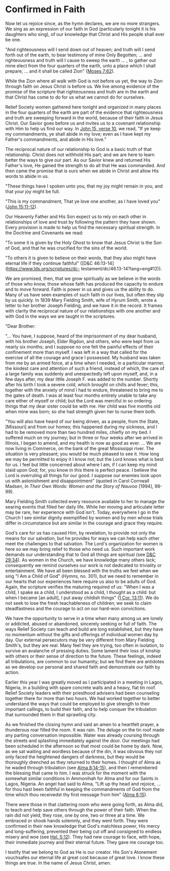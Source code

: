 # Confirmed in Faith

Now let us rejoice since, as the hymn declares, we are no more strangers. We
sing as an expression of our faith in God (particularly tonight it is his
daughters who sing), of our knowledge that Christ and His people shall ever be
one.

"And righteousness will I send down out of heaven; and truth will I send forth
out of the earth, to bear testimony of mine Only Begotten; ... and righteousness
and truth will I cause to sweep the earth ... , to gather out mine elect from
the four quarters of the earth, unto a place which I shall prepare, ... and it
shall be called Zion" ([Moses
7:62](https://www.lds.org/scriptures/pgp/moses/7.62?lang=eng#61)).

While the Zion where all walk with God is not before us yet, the way to Zion
through faith on Jesus Christ is before us. We live among evidence of the
promise of the scripture that righteousness and truth are in the earth and
that Christ has come to do for us what we cannot do for ourselves.

Relief Society women gathered here tonight and organized in many places in the
four quarters of the earth are part of the evidence that righteousness and
truth are sweeping forward in the world, because of their faith in Jesus
Christ. Our Savior goes before us and invites us to a covenant relationship
with Him to help us find our way. In [John 15, verse
10](https://www.lds.org/scriptures/nt/john/15.10?lang=eng#9), we read, "If ye
keep my commandments, ye shall abide in my love; even as I have kept my
Father's commandments, and abide in His love."

The reciprocal nature of our relationship to God is a basic truth of that
relationship. Christ does not withhold His part; and we are here to learn
better the ways to give our part. As our Savior knew and returned His Father's
love, He gained the strength to do all that He was commanded. And then came
the promise that is ours when we abide in Christ and allow His words to abide
in us.

"These things have I spoken unto you, that my joy might remain in you, and
that your joy might be full.

"This is my commandment, That ye love one another, as I have loved you" ([John
15:11-12](https://www.lds.org/scriptures/nt/john/15.11-12?lang=eng#10)).

Our Heavenly Father and His Son expect us to rely on each other in
relationships of love and trust by following the pattern they have shown.
Every provision is made to help us find the necessary spiritual strength. In
the Doctrine and Covenants we read:

"To some it is given by the Holy Ghost to know that Jesus Christ is the Son of
God, and that he was crucified for the sins of the world.

"To others it is given to believe on their words, that they also might have
eternal life if they continue faithful" ([D&amp;C
46:13-14](https://www.lds.org/scriptures/dc-
testament/dc/46.13-14?lang=eng#12)).

We are promised, then, that we grow spiritually as we believe in the words of
those who know, those whose faith has produced the capacity to endure and to
move forward. Faith is power in us and gives us the ability to do. Many of us
have seen examples of such faith in our lives, but often they slip by us
quickly. In 1839 Mary Fielding Smith, wife of Hyrum Smith, wrote a letter to
her brother Joseph Fielding, and we have it in the record. It frames with
clarity the reciprocal nature of our relationships with one another and with
God in the ways we are taught in the scriptures.

"Dear Brother:

"... You have, I suppose, heard of the imprisonment of my dear husband, with his
brother Joseph, Elder Rigdon, and others, who were kept from us nearly six
months; and I suppose no one felt the painful effects of their confinement
more than myself. I was left in a way that called for the exercise of all the
courage and grace I possessed. My husband was taken from me by an armed force,
at a time when I needed, in a particular manner, the kindest care and
attention of such a friend, instead of which, the care of a large family was
suddenly and unexpectedly left upon myself, and, in a few days after, my dear
little Joseph F. was added to the number. Shortly after his birth I took a
severe cold, which brought on chills and fever; this, together with the
anxiety of mind I had to endure, threatened to bring me to the gates of death.
I was at least four months entirely unable to take any care either of myself
or child; but the Lord was merciful in so ordering things that my dear sister
could be with me. Her child was five months old when mine was born; so she had
strength given her to nurse them both.

"You will also have heard of our being driven, as a people, from the State,
[Missouri] and from our homes; this happened during my sickness, and I had to
be removed more than two hundred miles, chiefly on my bed. I suffered much on
my journey; but in three or four weeks after we arrived in Illinois, I began
to amend, and my health is now as good as ever. ... We are now living in
Commerce, on the bank of the great Mississippi river. The situation is very
pleasant; you would be much pleased to see it. How long we may be permitted to
enjoy it I know not; but the Lord knows what is best for us. I feel but little
concerned about where I am, if I can keep my mind staid upon God; for, you
know in this there is perfect peace. I believe the Lord is overruling all
things for our good. I suppose our enemies look upon us with astonishment and
disappointment" (quoted in Carol Cornwall Madsen, _In Their Own Words: Women
and the Story of Nauvoo_ [1994], 98-99).

Mary Fielding Smith collected every resource available to her to manage the
searing events that filled her daily life. While her moving and articulate
letter may be rare, her experience with God isn't. Today, everywhere I go in
the Church I see similar dignity exemplified by women and by men whose trials
differ in circumstance but are similar in the courage and grace they require.

God's care for us has caused Him, by revelation, to provide not only the means
for our salvation, but he provides for ways we can help each other meet the
challenges to that salvation. The Lord's organization for women is here so we
may bring relief to those who need us. Such important work demands our
understanding that to God all things are spiritual (see [D&amp;C
29:34](https://www.lds.org/scriptures/dc-testament/dc/29.34?lang=eng#33)). As
women in the Church, we have knowledge many others lack; consequently we
remind ourselves our work is not dedicated to triviality or entertainment. We
have all been blessed with the truths we feel when we sing "I Am a Child of
God" (_Hymns,_ no. 301), but we need to remember in our hearts that our
experiences here require us also to be adults of God. Again, the scripture
verifies the maturing required of us: "When I was a child, I spake as a child,
I understood as a child, I thought as a child: but when I became [an adult], I
put away childish things" ([1 Cor.
13:11](https://www.lds.org/scriptures/nt/1-cor/13.11?lang=eng#10)). We do not
seek to lose the fresh teachableness of children; we seek to claim
steadfastness and the courage to act on our hard-won convictions.

We have the opportunity to serve in a time when many among us are lonely or
addicted, abused or abandoned, sincerely seeking or full of faith. The ways
Relief Society can teach and build are long established, but they have no
momentum without the gifts and offerings of individual women day by day. Our
external persecutors may be very different from Mary Fielding Smith's, but
they are real. Many feel they are trying, too often in isolation, to survive
an avalanche of pressing duties. Some lament their loss of kinship with others
or their sense of direction to the future. These feelings, indeed all
tribulations, are common to our humanity; but we find there are antidotes as
we develop our personal and shared faith and demonstrate our faith by action.

Earlier this year I was greatly moved as I participated in a meeting in Lagos,
Nigeria, in a building with spare concrete walls and a heavy, flat tin roof.
Relief Society leaders with their priesthood advisers had been counseling
together there for more than two hours. We had worked together to better
understand the ways that could be employed to give strength to their important
callings, to build their faith, and to help conquer the tribulation that
surrounded them in that sprawling city.

As we finished the closing hymn and said an amen to a heartfelt prayer, a
thunderous roar filled the room. It was rain. The deluge on the tin roof made
any parting conversation impossible. Water was already coursing through the
streets and splashing immediately against the door. Our meetings had been
scheduled in the afternoon so that most could be home by dark. Now, as we sat
waiting and wordless because of the din, it was obvious they not only faced
the heightened dangers of darkness, but they would be thoroughly drenched as
they returned to their homes. I thought of Alma as he waded through
tribulation (see [Alma
8:14-15](https://www.lds.org/scriptures/bofm/alma/8.14-15?lang=eng#13)), and
then I remembered the blessing that came to him. I was struck for the moment
with the somewhat similar conditions in Ammonihah for Alma and for our Saints
in Lagos, Nigeria. An angel had said to Alma, "Lift up thy head and rejoice, ...
for thou hast been faithful in keeping the commandments of God from the time
which thou receivedst thy first message from him" ([Alma
8:15](https://www.lds.org/scriptures/bofm/alma/8.15?lang=eng#14)).

There were those in that clattering room who were going forth, as Alma did, to
teach and help save others through the power of their faith. When the rain did
not yield, they rose, one by one, two or three at a time. We embraced or shook
hands solemnly, and they went forth. They were confirmed in their new
knowledge that God's matchless power, His mercy and long-suffering, prevented
their being cut off and consigned to endless misery and woe (see [Hel.
5:12](https://www.lds.org/scriptures/bofm/hel/5.12?lang=eng#11)). They had new
courage to face, with hope, their immediate journey and their eternal future.
They gave me courage too.

I testify that we belong to God as He is our creator. His Son's Atonement
vouchsafes our eternal life at great cost because of great love. I know these
things are true. In the name of Jesus Christ, amen.

